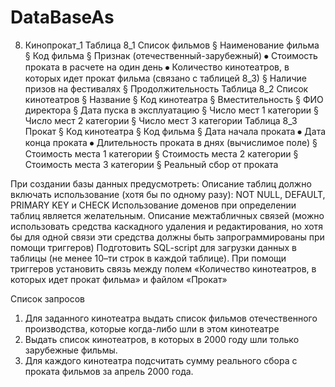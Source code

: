# DataBaseAs
8. Кинопрокат_1 
Таблица 8_1 Список фильмов 
§ Наименование фильма 
§ Код фильма 
§ Признак (отечественный-зарубежный) 
⦁ Стоимость проката в расчете на один день 
⦁ Количество кинотеатров, в которых идет прокат фильма (связано с таблицей 8_3) 
§ Наличие призов на фестивалях 
§ Продолжительность 
Таблица 8_2 Список кинотеатров 
§ Название 
§ Код кинотеатра 
§ Вместительность 
§ ФИО директора 
§ Дата пуска в эксплуатацию 
§ Число мест 1 категории 
§ Число мест 2 категории 
§ Число мест 3 категории 
Таблица 8_3 Прокат 
§ Код кинотеатра 
§ Код фильма 
§ Дата начала проката 
⦁ Дата конца проката 
⦁ Длительность проката в днях (вычислимое поле) 
§ Стоимость места 1 категории 
§ Стоимость места 2 категории 
§ Стоимость места 3 категории 
§ Реальный сбор от проката 

При создании базы данных предусмотреть: 
Описание таблиц должно включать использование (хотя бы по одному разу): NOT NULL, DEFAULT, PRIMARY KEY и CHECK Использование доменов при определении таблиц является желательным. 
Описание межтабличных связей (можно использовать средства каскадного удаления и редактирования, но хотя бы для одной связи эти средства должны быть запрограммированы при помощи триггеров) 
Подготовить SQL-script для загрузки данных в таблицы (не менее 10–ти строк в каждой таблице). 
При помощи триггеров установить связь между полем «Количество кинотеатров, в которых идет прокат фильма» и файлом «Прокат» 

Список запросов 
1) Для заданного кинотеатра выдать список фильмов отечественного производства, которые когда-либо шли в этом кинотеатре 
2) Выдать список кинотеатров, в которых в 2000 году шли только зарубежные фильмы. 
3) Для каждого кинотеатра подсчитать сумму реального сбора с проката фильмов за апрель 2000 года.
